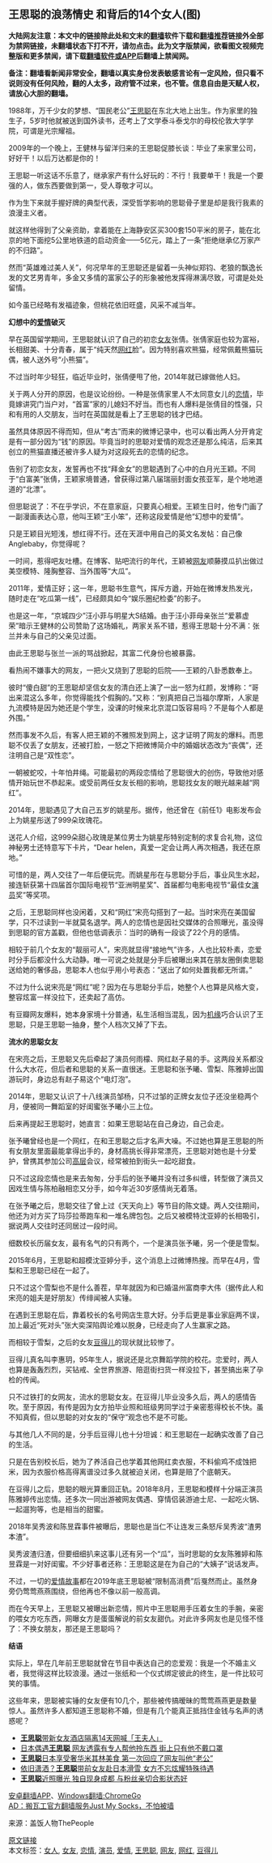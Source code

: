  <h2>王思聪的浪荡情史 和背后的14个女人(图)</h2> <p class="notice"><b>大陆网友注意：本文中的链接除此处和文末的<a href="https://github.com/bannedbook/fanqiang" >翻墙</a>软件下载和<a href="https://github.com/killgcd/justmysocks/blob/master/README.md">翻墙推荐</a>链接外全部为禁网链接，未翻墙状态下打不开，请勿点击。此为文字版禁闻，欲看图文视频完整版和更多禁闻，请下载<a href="https://github.com/bannedbook/fanqiang">翻墙软件或APP</a>后翻墙上禁闻网。</p><p>备注：翻墙看新闻非常安全，翻墙以真实身份发表敏感言论有一定风险，但只看不说则没有任何风险，翻的人太多，政府管不过来，也不管。信息自由是天赋人权，请放心大胆的翻墙。</b></p>  <div class="entry"> <p>1988年，万千少女的梦想、“国民老公”<a href="https://www.bannedbook.org/bnews/tag/%e7%8e%8b%e6%80%9d%e8%81%aa/" class="st_tag internal_tag" rel="tag" title="标签 王思聪 下的日志">王思聪</a>在东北大地上出生。作为家里的独生子，5岁时他就被送到国外读书，还考上了文学泰斗泰戈尔的母校伦敦大学学院，可谓是光宗耀祖。</p> <p>2009年的一个晚上，王健林与留洋归来的王思聪促膝长谈：毕业了来家里公司，好好干！以后万达都是你的！</p> <p>王思聪一听这话不乐意了，继承家产有什么好玩的：不行！我要单干！我是一个要强的人，做东西要做到第一，受人尊敬才可以。</p> <p>作为生下来就手握好牌的典型代表，深受哲学影响的思聪骨子里是却是我行我素的浪漫主义者。</p> <p>就这样他得到了父亲资助，拿着能在上海静安区买300套150平米的房子，能在北京的地下面挖5公里地铁道的启动资金——5亿元，踏上了一条“拒绝继承亿万家产的不归路”。</p> <p>然而“英雄难过美人关”，何况早年的王思聪还是留着一头神似郑钧、老狼的飘逸长发的文艺男青年，多金又多情的富家公子的形象被他发挥得淋漓尽致，可谓是处处留情。</p> <p>如今虽已经略有发福迹象，但桃花依旧旺盛，风采不减当年。</p> <p><strong>幻想中的<a href="https://www.bannedbook.org/bnews/tag/%e7%88%b1%e6%83%85/" class="st_tag internal_tag" rel="tag" title="标签 爱情 下的日志">爱情</a>破灭</strong></p> <p>早在英国留学期间，王思聪就认识了自己的初恋<a href="https://www.bannedbook.org/bnews/tag/%e5%a5%b3%e5%8f%8b/" class="st_tag internal_tag" rel="tag" title="标签 女友 下的日志">女友</a>张倩。张倩家庭也较为富裕，长相甜美、十分青春，属于“纯天然<a href="https://www.bannedbook.org/bnews/tag/%e7%bd%91%e7%ba%a2/" class="st_tag internal_tag" rel="tag" title="标签 网红 下的日志">网红</a>脸”。因为特别喜欢熊猫，经常佩戴熊猫玩偶，被人送外号“小熊猫”。</p> <p>不过当时年少轻狂，临近毕业时，张倩便甩了他，2014年就已嫁做他人妇。</p> <p>关于两人分开的原因，也是议论纷纷。一种是张倩家里人不太同意女儿的<a href="https://www.bannedbook.org/bnews/tag/%e6%81%8b%e6%83%85/" class="st_tag internal_tag" rel="tag" title="标签 恋情 下的日志">恋情</a>，毕竟嫁讲究门当户对，“首富”家的儿媳妇不好当。而也有人爆料是张倩目的性强，只和有用的人交朋友，当时在英国就是看上了王思聪的钱才巴结。</p> <p>虽然具体原因不得而知，但从“考古”而来的微博记录中，也可以看出两人分开肯定是有一部分因为“钱”的原因。毕竟当时的思聪对爱情的观念还是那么纯洁，后来其创立的熊猫直播还被许多人疑为对这段死去的恋情的纪念。</p> <p>告别了初恋女友，发誓再也不找“拜金女”的思聪遇到了心中的白月光王颖。不同于“白富美”张倩，王颖家境普通，曾获得过第八届瑞丽封面女孩亚军，是个地地道道的“北漂”。</p>  <p>但思聪说了：不在乎学识，不在意家庭，只要真心相爱。王颖生日时，他专门画了一副漫画表达心意，他叫王颖“王小笨”，还称这段爱情是他“幻想中的爱情”。</p> <p>只是王颖目光短浅，想红得不行。还在天涯中用自己的英文名发帖：自己像Anglebaby，你觉得呢？</p> <p>一时间，惹得吧友吐槽。在博客、贴吧流行的年代，王颖被<a href="https://www.bannedbook.org/bnews/tag/%e7%bd%91%e5%8f%8b/" class="st_tag internal_tag" rel="tag" title="标签 网友 下的日志">网友</a>顺藤摸瓜扒出做过美空模特、隆胸整容、当外围等“大瓜”。</p> <p>2011年，爱情正好；这一年，思聪书生意气，挥斥方遒，开始在微博发热发光，随时走在“吃瓜第一线”，已经颇具如今“娱乐圈纪检委”的影子。</p> <p>也是这一年，“京城四少”汪小菲与明星大S结婚。由于汪小菲母亲张兰“爱慕虚荣”暗示王健林的公司赞助了这场婚礼，两家关系不错，惹得王思聪十分不满：张兰并未与自己的父亲见过面。</p> <p>由此王思聪与张兰一派的骂战掀起，其富二代身份也被暴露。</p> <p>看热闹不嫌事大的网友，一把火又烧到了思聪的后院——王颖的八卦悉数奉上。</p> <p>彼时“傻白甜”的王思聪却坚信女友的清白还上演了一出一怒为红颜，发博称：“哥出来混这么多年，你觉得能找个假胸的。”又称：“别真把自己当福尔摩斯，人家是九流模特是因为她还是个学生，没课的时候来北京混口饭容易吗？不是每个人都是外围。”</p> <p>然而事发不久后，有客人把王颖的不雅照发到网上，这才证明了网友的爆料。而思聪不仅丢了女朋友，还被打脸，一怒之下把微博简介中的婚姻状态改为“丧偶”，还注明自己是“双性恋”。</p> <p>一朝被蛇咬，十年怕井绳。可能最初的两段恋情给了思聪很大的创伤，导致他对感情开始玩世不恭起来。或受前两任女友长相的影响，思聪找女友的眼光越来越“网红”。</p> <p>2014年，思聪遇见了大自己五岁的姚星彤。据传，他还曾在《前任1》电影发布会上为姚星彤送了999朵玫瑰花。</p> <p>送花人介绍，这999朵甜心玫瑰是某位男士为姚星彤特别定制的求复合礼物，这位神秘男士还特意写下卡片，“Dear helen，真爱一定会让两人再次相遇，我还在原地。”</p> <p>可惜的是，两人交往了一年后便玩完。而姚星彤在与思聪分手后，事业风生水起，接连斩获第十四届首尔国际电视节“亚洲明星奖”、首届都匀电影电视节“最佳女<a href="https://www.bannedbook.org/bnews/tag/%e6%bc%94%e5%91%98/" class="st_tag internal_tag" rel="tag" title="标签 演员 下的日志">演员</a>奖”等奖项。</p>  <p>之后，王思聪同样也没闲着，又和“网红”宋亮勾搭到了一起。当时宋亮在美国留学，只不过读到一半就莫名退学。两人的恋情也是因社交媒体的合照曝光，虽没得到思聪的官方盖戳，但他也低调表示：当时的确有一段谈了22个月的感情。</p> <p>相较于前几个女友的“靓丽可人”，宋亮就显得“接地气”许多，人也比较朴素，恋爱时分手后都没什么大动静。唯一可说之处就是分手后被曝出来其在朋友圈倒卖思聪送给她的奢侈品，思聪本人也似乎用小号表态：&#8221;送出了如何处置我都无所谓。”</p> <p>不过为什么说宋亮是“网红”呢？因为在与思聪分手后，她整个人也算是风格大变，整容炫富一样没拉下，还卖起了高仿。</p> <p>有豆瓣网友爆料，她本身家境十分普通，私生活相当混乱，因为<span class='wp_keywordlink'><a href="https://www.bannedbook.org/forum11/topic248.html" title="禁片：情为何物？生死相许？自由电影《机缘》下载、在线观看" target="_blank">机缘</a></span>巧合认识了王思聪，只是王思聪一抽身，整个人档次又掉了下去。</p> <p><strong>流水的思聪女友</strong></p> <p>在宋亮之后，王思聪又先后牵起了演员何雨檬、网红赵子易的手。这两段关系都没什么大水花，但后者和思聪的关系一直很迷。王思聪和张予曦、雪梨、陈雅婷出国游玩时，身边总有赵子易这个“电灯泡”。</p> <p>2014年，思聪又认识了十八线演员邹杨，只不过邹的正牌女友位子还没坐稳两个月，便被同一舞蹈室的好闺蜜张予曦小三上位。</p> <p>后来再提起王思聪时，她直言：如果王思聪站在自己身边，自己会走。</p> <p>张予曦曾经也是一个网红，在和王思聪之后才名声大噪。不过她也算是王思聪的所有女朋友里面最能拿得出手的，身材高挑长得非常漂亮，王思聪对她也是十分爱护，曾携其参加公司<span class='wp_keywordlink_affiliate'><a href="https://www.bannedbook.org/bnews/ccpdope/" title="中共高层内幕" target="_blank">高层</a></span>会议，经常被拍到街头一起吃甜食。</p> <p>只不过这段恋情也是来去匆匆，分手后的张予曦并没有过多纠缠，转型做了演员又因戏生情与陈柏融相恋又分手，如今年近30岁感情尚无着落。</p> <p>在张予曦之后，思聪交往了曾上过《天天向上》等节目的陈文婕。两人交往期间，他还为对方买了玛莎拉蒂跑车和一堆名牌包包。之后又被模特沈亚婷的长相吸引，据说两人交往时还同居过一段时间。</p> <p>细数校长历届女友，最有名气的只有两个，一个是演员张予曦，另一个便是雪梨。</p> <p>2015年6月，王思聪和超模沈亚婷分手，这个消息上过微博热搜。而早在4月，雪梨和王思聪已经在一起了。</p>  <p>只不过这个雪梨也不是什么善茬，早年就因为和已婚温州富商李大伟（据传此人和宋亮的姐夫是好朋友）传绯闻被人实锤。</p> <p>在遇到王思聪在后，靠着校长的名号网店生意大好。分手后更是事业家庭两不误，加上最近“死对头”张大奕深陷舆论难以脱身，已经走向了人生赢家之路。</p> <p>而相较于雪梨，之后的女友<a href="https://www.bannedbook.org/bnews/tag/%e8%b1%86%e5%be%97%e5%84%bf/" class="st_tag internal_tag" rel="tag" title="标签 豆得儿 下的日志">豆得儿</a>的现状就比较惨了。</p> <p>豆得儿真名叫李惠玥，95年生人，据说还是北京舞蹈学院的校花。恋爱时，两人也算是轰轰烈烈，买钻戒、全世界旅游、陪逛街扫货一样没拉下，甚至搞出来了孕检的传闻。</p> <p>只不过铁打的女网友，流水的思聪女友。在豆得儿毕业没多久后，两人的感情告吹。至于原因，有传是因为女方拍毕业照和班级男同学过于亲密惹得校长不快。虽不知真假，但以思聪的对女友的“保守”观念也不是不可能。</p> <p>与其他几人不同的是，分手后豆得儿也十分坦诚：和王思聪在一起确实改善了自己的生活。</p> <p>只是在告别校长后，她为了养活自己也学着其他网红卖衣服，不料偷鸡不成蚀把米，因为衣服价格高得离谱没过多久就被迫关闭，也算是赔了个底朝天。</p> <p>在豆得儿之后，思聪的眼光算重回正轨。2018年8月，王思聪和模样十分端正演员陈雅婷传出恋情。还多次一同出游被网友偶遇、穿情侣装游迪士尼、一起吃火锅、一起遛狗等，也是相当的甜蜜。</p> <p>2018年吴秀波和陈昱霖事件被曝后，思聪也是当仁不让连发三条怒斥吴秀波“渣男本渣”。</p> <p>吴秀波渣归渣，但要细细扒来这事儿还有另一个“瓜”，当时思聪的女友陈雅婷和陈昱霖是一对好闺蜜。不少好事者还称：王思聪这是在为自己的“大姨子”说话发声。</p> <p>不过，一切的<span class='wp_keywordlink'><a href="https://www.bannedbook.org/forum3/topic192.html" title="雪做的燕子——这是一部神奇的爱情故事" target="_blank">爱情故事</a></span>都在2019年底王思聪被“限制高消费”后戛然而止。虽然身旁仍莺莺燕燕围绕，但他再也不像以前一般高调。</p> <p>而在今天早上，王思聪又被曝出新恋情，照片中王思聪用手压着女生的手腕，亲密的喂女方吃东西，网曝女方是蛋蛋解说的前女友甜仇。对此许多网友也是见怪不怪了：不换女朋友，那还是王思聪吗？</p> <p><strong>结语</strong></p>  <p>实际上，早在几年前王思聪就曾在节目中表达自己的恋爱观：我是一个不婚主义者，我觉得这样比较浪漫。通过一张纸和一个仪式绑定彼此的终生，是一件比较可笑的事情。</p> <p>这些年来，思聪被实锤的女友便有10几个，那些被传搞暧昧的莺莺燕燕更是数量惊人。虽然许多人都知道王思聪称不婚，但是有几个能真正抵挡住金钱与名声的诱惑呢？</p> <ul class='op-related-articles' title='相关阅读'> <li><a href='https://www.bannedbook.org/bnews/baitai/20200304/1288189.html' target='_blank'><b>王思聪</b>带新女友酒店隔离14天网喊「王夫人」</a></li> <li><a href='https://www.bannedbook.org/bnews/yule/20200302/1286563.html' target='_blank'>日本偶遇<b>王思聪</b> 网友透露有专人帮他拎东西 街上只有他不戴口罩</a></li> <li><a href='https://www.bannedbook.org/bnews/yule/20200223/1281903.html' target='_blank'><b>王思聪</b>日本享受奢华米其林美食 第一次回应了网友叫他“老公”</a></li> <li><a href='https://www.bannedbook.org/bnews/yule/20200219/1279387.html' target='_blank'>依旧潇洒？<b>王思聪</b>带前女友赴日本滑雪 女方不忘炫耀特殊待遇</a></li> <li><a href='https://www.bannedbook.org/bnews/yule/20200125/1264601.html' target='_blank'><b>王思聪</b>近照曝光 独自现身成都 与粉丝亲切合影状态好</a></li> </ul> <div class="texttj"> <a href="https://github.com/bannedbook/fanqiang/wiki/%E7%A6%81%E9%97%BB%E7%BD%91%E5%AE%89%E5%8D%93%E7%BF%BB%E5%A2%99%E6%96%B0%E9%97%BBAPP" target="_blank">安卓翻墙APP</a>、<a href="https://github.com/bannedbook/fanqiang/wiki/Chrome%E4%B8%80%E9%94%AE%E7%BF%BB%E5%A2%99%E5%8C%85" target="_blank">Windows翻墙:ChromeGo</a><br/> <a href="https://github.com/killgcd/justmysocks/blob/master/README.md" target="_blank">AD：搬瓦工官方翻墙服务Just My Socks，不怕被墙</a> </div><p> 来源：盖饭人物ThePeople </p><a name='sharetosocial'></a>         <div><a href='https://www.bannedbook.org/bnews/cnnews/20200509/1325150.html'>原文链接</a></div>  </div><!--END ENTRY--> <div class="postfooter"> <div>本文标签：<a href="https://www.bannedbook.org/bnews/tag/%e5%a5%b3%e4%ba%ba/" rel="tag">女人</a>, <a href="https://www.bannedbook.org/bnews/tag/%e5%a5%b3%e5%8f%8b/" rel="tag">女友</a>, <a href="https://www.bannedbook.org/bnews/tag/%e6%81%8b%e6%83%85/" rel="tag">恋情</a>, <a href="https://www.bannedbook.org/bnews/tag/%e6%bc%94%e5%91%98/" rel="tag">演员</a>, <a href="https://www.bannedbook.org/bnews/tag/%e7%88%b1%e6%83%85/" rel="tag">爱情</a>, <a href="https://www.bannedbook.org/bnews/tag/%e7%8e%8b%e6%80%9d%e8%81%aa/" rel="tag">王思聪</a>, <a href="https://www.bannedbook.org/bnews/tag/%e7%bd%91%e5%8f%8b/" rel="tag">网友</a>, <a href="https://www.bannedbook.org/bnews/tag/%e7%bd%91%e7%ba%a2/" rel="tag">网红</a>, <a href="https://www.bannedbook.org/bnews/tag/%e8%b1%86%e5%be%97%e5%84%bf/" rel="tag">豆得儿</a></div>  </div><!--END POSTFOOTER--> 